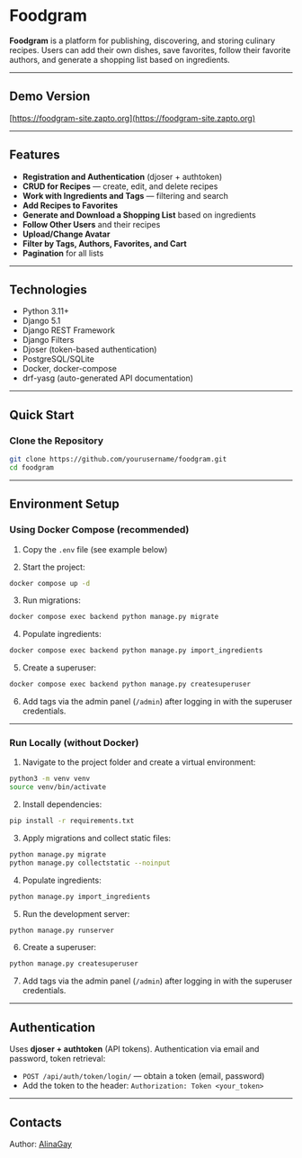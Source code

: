 # Foodgram

**Foodgram** is a platform for publishing, discovering, and storing culinary recipes.
Users can add their own dishes, save favorites, follow their favorite authors, and generate a shopping list based on ingredients.

---

## Demo Version

[https://foodgram-site.zapto.org](https://foodgram-site.zapto.org)

---

## Features

* **Registration and Authentication** (djoser + authtoken)
* **CRUD for Recipes** — create, edit, and delete recipes
* **Work with Ingredients and Tags** — filtering and search
* **Add Recipes to Favorites**
* **Generate and Download a Shopping List** based on ingredients
* **Follow Other Users** and their recipes
* **Upload/Change Avatar**
* **Filter by Tags, Authors, Favorites, and Cart**
* **Pagination** for all lists

---

## Technologies

* Python 3.11+
* Django 5.1
* Django REST Framework
* Django Filters
* Djoser (token-based authentication)
* PostgreSQL/SQLite
* Docker, docker-compose
* drf-yasg (auto-generated API documentation)

---

## Quick Start

### Clone the Repository

```bash
git clone https://github.com/yourusername/foodgram.git
cd foodgram
```

---

## Environment Setup

### Using Docker Compose (recommended)

1. Copy the `.env` file (see example below)

2. Start the project:

```bash
docker compose up -d
```

3. Run migrations:

```bash
docker compose exec backend python manage.py migrate
```

4. Populate ingredients:

```bash
docker compose exec backend python manage.py import_ingredients
```

5. Create a superuser:

```bash
docker compose exec backend python manage.py createsuperuser
```

6. Add tags via the admin panel (`/admin`) after logging in with the superuser credentials.

---

### Run Locally (without Docker)

1. Navigate to the project folder and create a virtual environment:

```bash
python3 -m venv venv
source venv/bin/activate
```

2. Install dependencies:

```bash
pip install -r requirements.txt
```

3. Apply migrations and collect static files:

```bash
python manage.py migrate
python manage.py collectstatic --noinput
```

4. Populate ingredients:

```bash
python manage.py import_ingredients
```

5. Run the development server:

```bash
python manage.py runserver
```

6. Create a superuser:

```bash
python manage.py createsuperuser
```

7. Add tags via the admin panel (`/admin`) after logging in with the superuser credentials.

---

## Authentication

Uses **djoser + authtoken** (API tokens).
Authentication via email and password, token retrieval:

* `POST /api/auth/token/login/` — obtain a token (email, password)
* Add the token to the header: `Authorization: Token <your_token>`

---

## Contacts

Author: [AlinaGay](https://github.com/AlinaGay)

